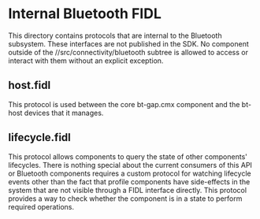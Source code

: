 # Internal Bluetooth FIDL

This directory contains protocols that are internal to the Bluetooth subsystem. These interfaces
are not published in the SDK. No component outside of the //src/connectivity/bluetooth subtree
is allowed to access or interact with them without an explicit exception.

## host.fidl

This protocol is used between the core bt-gap.cmx component and the bt-host devices that it
manages.

## lifecycle.fidl

This protocol allows components to query the state of other components' lifecycles.
There is nothing special about the current consumers of this API or Bluetooth components
requires a custom protocol for watching lifecycle events other than the fact that profile
components have side-effects in the system that are not visible through a FIDL interface
directly. This protocol provides a way to check whether the component is in a state to
perform required operations.

